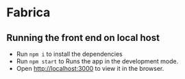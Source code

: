 # Fabrica

## Running the front end on local host
- Run `npm i` to install the dependencies
- Run `npm start` to Runs the app in the development mode.
- Open [http://localhost:3000](http://localhost:3000) to view it in the browser.